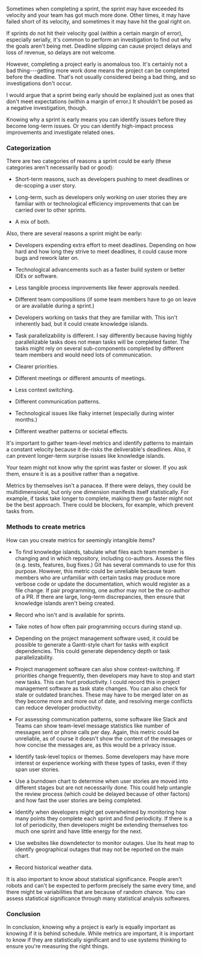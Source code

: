 Sometimes when completing a sprint, the sprint may have exceeded its velocity and your team has got much more done. Other times, it may have failed short of its velocity, and sometimes it may have hit the goal right on.

If sprints do not hit their velocity goal (within a certain margin of error), especially serially, it's common to perform an investigation to find out why the goals aren't being met. Deadline slipping can cause project delays and loss of revenue, so delays are not welcome.

However, completing a project early is anomalous too. It's certainly not a bad thing---getting more work done means the project can be completed before the deadline. That's not usually considered being a bad thing, and so investigations don't occur.

I would argue that a sprint being early should be explained just as ones that don't meet expectations (within a margin of error.) It shouldn't be posed as a negative investigation, though.

Knowing why a sprint is early means you can identify issues before they become long-term issues. Or you can identify high-impact process improvements and investigate related ones.

### Categorization

There are two categories of reasons ‌a sprint could be early (these categories aren't necessarily bad or good):

-   Short-term reasons, such as developers pushing to meet deadlines or de-scoping a user story.

-   Long-term, such as developers only working on user stories they are familiar with or technological efficiency improvements that can be carried over to other sprints.

-   A mix of both.

Also, there are several reasons ‌a sprint might be early:

-   Developers expending extra effort to meet deadlines. Depending on how hard and how long they strive to meet deadlines, it could cause more bugs and rework later on.

-   Technological advancements such as a faster build system or better IDEs or software.

-   Less tangible process improvements like fewer approvals needed.

-   Different team compositions (if some team members have to go on leave or are available during a sprint.)

-   Developers working on tasks that they are familiar with. This isn't inherently bad, but it could create knowledge islands.

-   Task parallelizability is different. I say differently because having highly parallelizable tasks does not mean tasks will be completed faster. The tasks might rely on several sub-components completed by different team members and would need lots of communication.

-   Clearer priorities.

-   Different ‌meetings or different amounts of meetings.

-   Less context switching.

-   Different communication patterns.

-   Technological issues like flaky internet (especially during winter months.)

-   Different weather patterns or societal effects.

It's important to gather team-level metrics and identify patterns to maintain a constant velocity because it de-risks the deliverable's deadlines. Also, it can prevent longer-term surprise issues like knowledge islands.

Your team might not know why the sprint was faster or slower. If you ‌ask them, ensure it is as a positive rather than a negative.

Metrics by themselves isn't a panacea. If there were delays, they could be multidimensional, but only one dimension manifests itself statistically. For example, if tasks take longer to complete, making them go faster might not be the best approach. There could be blockers, for example, which prevent tasks from‌.

### Methods to create metrics

How can you create metrics for seemingly intangible items?

-   To find knowledge islands, tabulate what files each team member is changing and in which repository, including co-authors. Assess the ‌files (e.g. tests, features, bug fixes.) Git has several commands to use for this purpose. However, this metric could be unreliable because team members who are unfamiliar with certain tasks may produce more verbose code or update the documentation, which would register as a file change. If pair programming, one author may not be the co-author of a PR. If there are large, long-term discrepancies, then ensure that knowledge islands aren't being created.

-   Record who isn't and is available for sprints.

-   Take notes of how often pair programming occurs during stand up.

-   Depending on the project management software used, it could be possible to generate a Gantt-style chart for tasks with explicit dependencies. This could ‌generate dependency depth or task parallelizability.

-   Project management software can also show context-switching. If priorities change frequently, then developers may have to stop and start new tasks. This can hurt productivity. I could record this in project management software as task state changes. You can also check for stale or outdated branches. These may have to be merged later on as they become more and more out of date, and resolving merge conflicts can reduce developer productivity.

-   For assessing communication patterns, some software like Slack and Teams can show team-level message statistics like number of messages sent or phone calls per day. Again, this metric could be unreliable, as of course it doesn't show the content of the messages or how concise the messages are, as this would be a privacy issue.

-   Identify task-level topics or themes. Some developers may have more interest or experience working with these types of tasks, even if they span user stories.

-   Use a burndown chart to determine when user stories are moved into different stages but are not necessarily done. This could help untangle the review process (which could be delayed because of other factors) and how fast the user stories are being completed.

-   Identify when developers might get overwhelmed by monitoring how many points they complete each sprint and find periodicity. If there is a lot of periodicity, then developers might be extending themselves too much one sprint and have little energy for the next.

-   Use websites like downdetector to monitor outages. Use its heat map to identify geographical outages that may not be reported on the main chart.

-   Record historical weather data.

It is also important to know about statistical significance. People aren't robots and can't be expected to perform precisely the same every time, and there might be variabilities that are because of random chance. You can assess statistical significance through many statistical analysis softwares.

### Conclusion

In conclusion, knowing why a project is early is equally important as knowing if it is behind schedule. While metrics are important, it is important to know if they are statistically significant and to use systems thinking to ensure you're measuring the right things.
